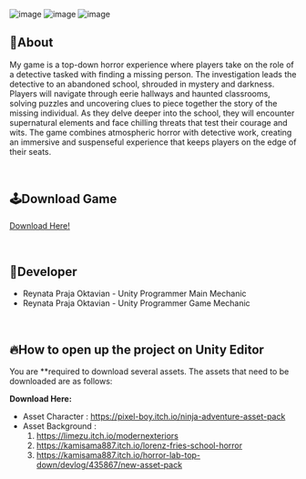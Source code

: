 ![image](https://github.com/ReyC4/Horror-TopDown/assets/125941312/073f5144-5a9a-4f8b-af56-fc47c1a6f7a2) ![image](https://github.com/ReyC4/Horror-TopDown/assets/125941312/2081ca68-3f34-4950-b8da-6631e5ea118d) ![image](https://github.com/ReyC4/Horror-TopDown/assets/125941312/dc6c9ba0-d0dc-48a9-91c4-721451d0300f)

## 🔴About
My game is a top-down horror experience where players take on the role of a detective tasked with finding a missing person. The investigation leads the detective to an abandoned school, shrouded in mystery and darkness. 
Players will navigate through eerie hallways and haunted classrooms, solving puzzles and uncovering clues to piece together the story of the missing individual. As they delve deeper into the school, they will encounter supernatural elements and face chilling threats that test their courage and wits. The game combines atmospheric horror with detective work, creating an immersive and suspenseful experience that keeps players on the edge of their seats.

<br>

## 🕹️Download Game
[Download Here!](https://github.com/ReyC4/Horror-EXE)

<br>

## 👤Developer
- Reynata Praja Oktavian - Unity Programmer Main Mechanic
- Reynata Praja Oktavian - Unity Programmer Game Mechanic 

<br>

## 🔥How to open up the project on Unity Editor
You are **required to download several assets. The assets that need to be downloaded are as follows:

**Download Here:**
- Asset Character  : https://pixel-boy.itch.io/ninja-adventure-asset-pack
- Asset Background :
  1. https://limezu.itch.io/modernexteriors
  2. https://kamisama887.itch.io/lorenz-fries-school-horror
  3. https://kamisama887.itch.io/horror-lab-top-down/devlog/435867/new-asset-pack
